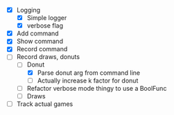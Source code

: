 - [x] Logging
    - [x] Simple logger
    - [x] verbose flag
- [x] Add command
- [x] Show command
- [x] Record command
- [ ] Record draws, donuts
    - [ ] Donut
        - [x] Parse donut arg from command line
        - [ ] Actually increase k factor for donut
    - [ ] Refactor verbose mode thingy to use a BoolFunc
    - [ ] Draws
- [ ] Track actual games